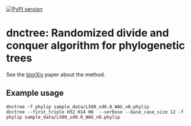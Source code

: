 [![PyPI version](https://badge.fury.io/py/dnctree.svg)](https://badge.fury.io/py/dnctree)
# dnctree: Randomized divide and conquer algorithm for phylogenetic trees

See the [biorXiv](https://doi.org/10.1101/2023.10.11.561902) paper about the method.


## Example usage

``` shell
dnctree -f phylip sample_data/L500_sd0.0_WAG_n0.phylip
dnctree --first_triple H32 H14 H0  --verbose --base_case_size 12 -f phylip sample_data/L500_sd0.0_WAG_n0.phylip
```
